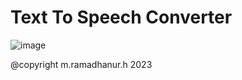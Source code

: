 # Text To Speech Converter

![image](https://user-images.githubusercontent.com/58316058/213893082-b8849518-8b2e-47ad-a2be-01c6c72e7a28.png)

@copyright m.ramadhanur.h 2023
